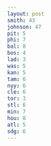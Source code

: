 ```yaml
---
layout: post
smith: 43
johnson: 47
pit: 5
phi: 7
bal: 8
bos: 4
lad: 3
was: 5
kan: 5
tam: 6
nyy: 6
cle: 6
tor: 3
stl: 6
min: 7
hou: 8
atl: 5
sdg: 6
---
```

